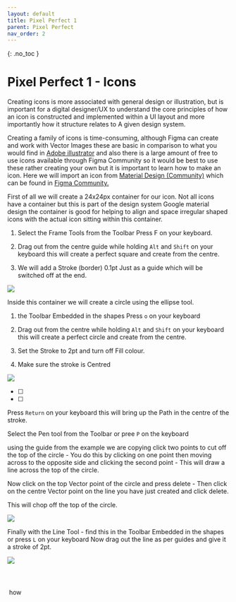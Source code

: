 ```yaml
---
layout: default
title: Pixel Perfect 1
parent: Pixel Perfect
nav_order: 2
---
```


{: .no_toc }

# Pixel Perfect 1 - Icons
 Creating icons is more associated with general design or illustration, but is important for a digital designer/UX to understand the core principles of how an icon is constructed and implemented within a UI layout and more importantly how it structure relates to A given design system.

Creating a family of icons is time-consuming, although Figma can create and work with Vector Images these are basic in comparison to what you would find in [Adobe illustrator](https://help.figma.com/hc/en-us/articles/360040030374-Copy-assets-between-design-tools) and also there is a large amount of free to use icons available through Figma Community so it would be best to use these rather creating your own but it is important to learn how to make an icon. Here we will import an icon from [Material Design (Community)](https://www.figma.com/community/file/1014241558898418245) which can be found in [Figma Community.](https://www.figma.com/community)



First of all we will create a 24x24px container for our icon. Not all icons have a container but this is part of the design system Google material design the container is good for helping to align and space irregular shaped icons with the actual icon sitting within this container.

1. Select the Frame Tools from the Toolbar Press F on your keyboard.

2. Drag out from the centre guide while holding `Alt` and `Shift` on your keyboard this will create a perfect square and create from the centre.

3. We will add a Stroke (border) 0.1pt Just as a guide which will be switched off at the end.

![](../image/../images/pixel_perfect/PPGIF1.png)

Inside this container we will create a circle using the ellipse tool.

1. the Toolbar Embedded in the shapes Press `o` on your keyboard 

2. Drag out from the centre while holding `Alt` and `Shift` on your keyboard this will create a perfect circle and create from the centre.

3. Set the Stroke to 2pt and turn off Fill colour.

4. Make sure the stroke is Centred

![](../image/../images/pixel_perfect/PPGIF2.png)


- [ ]
- [ ]

Press `Return` on your keyboard this will bring up the Path in the centre of the stroke.

Select the Pen tool from the Toolbar or pree `P` on the keyboard

 using the guide from the example we are copying click two points to cut off the top of the circle - You do this by clicking on one point then moving across to the opposite side and clicking the second point - This will draw a line across the top of the circle.

 Now click on the top Vector point of the circle and press delete - Then click on the centre Vector point on the line you have just created and click delete.

  This will chop off the top of the circle.
 
![](../image/../images/pixel_perfect/PPGIF3.png)

 Finally with the Line Tool - find this in the Toolbar Embedded in the shapes or press `L` on your keyboard Now drag out the line as per guides and give it a stroke of 2pt.

![](../image/../images/pixel_perfect/PPGIF4.png)

![]()

![]()

![]()

![]() how